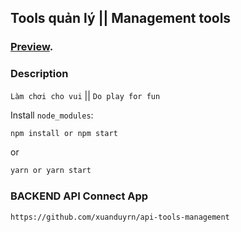 
## Tools quản lý || Management tools

### [Preview](code-player-tools-managers.netlify.com/).

### Description

`Làm chơi cho vui` || `Do play for fun`

Install `node_modules`:

```bash
npm install or npm start
```

or

```bash
yarn or yarn start
```

### BACKEND API Connect App

```bash
https://github.com/xuanduyrn/api-tools-management
```
